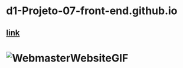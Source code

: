 # d1-Projeto-07-front-end.github.io
## [link](https://thiagomassenomaciel.github.io/d1-Projeto-07-front-end.github.io/)
# ![WebmasterWebsiteGIF](https://github.com/ThiagoMassenoMaciel/d1-Projeto-07-front-end.github.io/assets/107934374/b9abd2e9-8b0d-4de3-811c-31c32a00e6cc)
